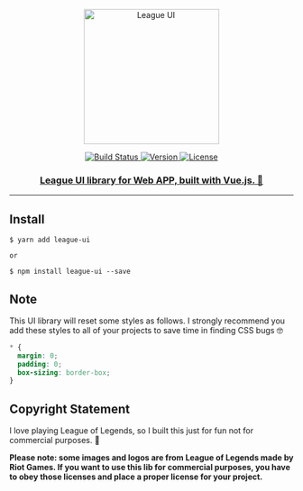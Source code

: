 <p align="center">
  <a href="https://github.com/yingjieweb/league-ui">
    <img width="240" src="https://sta-op.douyucdn.cn/dycatr/7e189c7fedb3aa96e84d9fefcc892ec1.png?v=20200407" alt="League UI">
  </a>
</p>
<p align="center">
  <a href="https://www.travis-ci.org/yingjieweb/league-ui">
    <img src="https://www.travis-ci.org/yingjieweb/league-ui.svg?branch=master" alt="Build Status">
  </a>
  <a href="https://www.npmjs.com/package/league-ui">
    <img src="https://img.shields.io/npm/v/league-ui?color=%230E80C0" alt="Version">
  </a>
  <a href="https://github.com/yingjieweb/league-ui">
    <img src="https://img.shields.io/github/license/yingjieweb/league-ui" alt="License">
  </a>
  <!-- <a href="https://github.com/yingjieweb/league-ui">
    <img src="https://img.shields.io/github/stars/yingjieweb/league-ui?style=social" alt="GitHub Stars">
  </a> -->
</p>
<h3 align="center">
  <a href="https://yingjieweb.github.io/league-ui-doc/#/intro">
    League UI library for Web APP, built with Vue.js. 🎉
  </a>
</h3>

---

## Install

```
$ yarn add league-ui

or

$ npm install league-ui --save
```

## Note

This UI library will reset some styles as follows. I strongly recommend you add these styles to all of your projects to save time in finding CSS bugs 🤓️

```css
* {
  margin: 0;
  padding: 0;
  box-sizing: border-box;
}
```

## Copyright Statement

I love playing League of Legends, so I built this just for fun not for commercial purposes. 🐒

**Please note: some images and logos are from League of Legends made by Riot Games. If you want to use this lib for commercial purposes, you have to obey those licenses and place a proper license for your project.**
